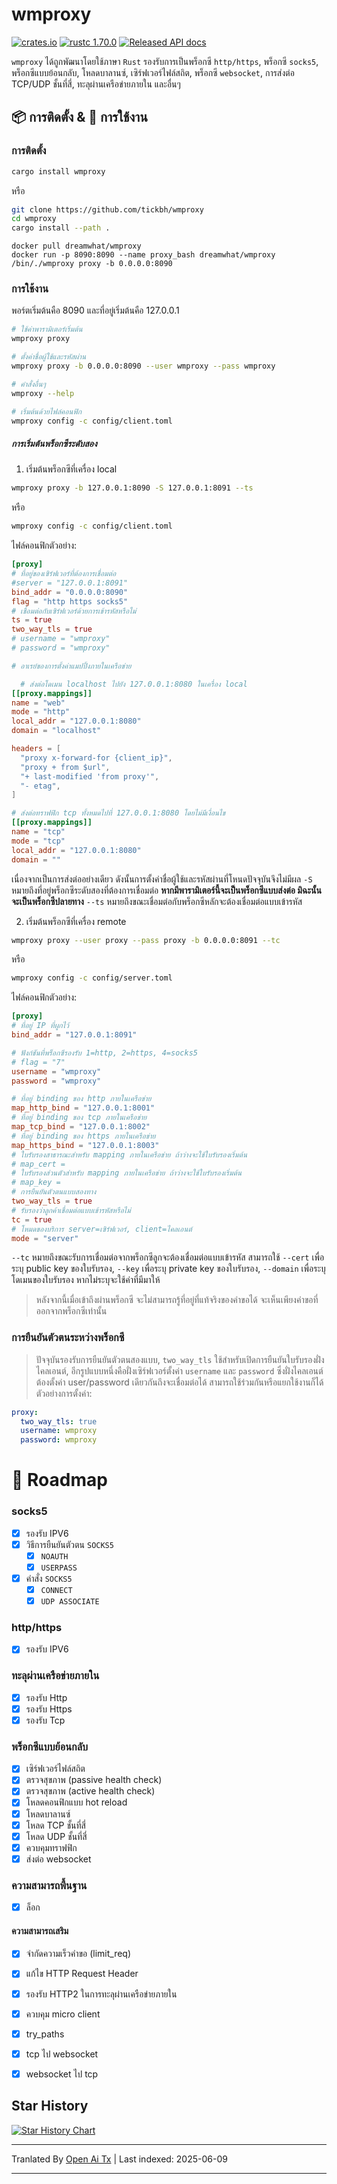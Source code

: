 # wmproxy
[![crates.io](https://img.shields.io/crates/v/wmproxy.svg)](https://crates.io/crates/wmproxy)
[![rustc 1.70.0](https://img.shields.io/badge/rust-1.70%2B-orange.svg)](https://img.shields.io/badge/rust-1.70%2B-orange.svg)
[![Released API docs](https://docs.rs/wmproxy/badge.svg)](https://docs.rs/wmproxy)

`wmproxy` ได้ถูกพัฒนาโดยใช้ภาษา `Rust` รองรับการเป็นพร็อกซี `http/https`, พร็อกซี `socks5`, พร็อกซีแบบย้อนกลับ, โหลดบาลานซ์, เซิร์ฟเวอร์ไฟล์สถิต, พร็อกซี `websocket`, การส่งต่อ TCP/UDP ชั้นที่สี่, ทะลุผ่านเครือข่ายภายใน และอื่นๆ

## 📦 การติดตั้ง & 🏃 การใช้งาน

### การติดตั้ง

```bash
cargo install wmproxy
```

หรือ

```bash
git clone https://github.com/tickbh/wmproxy
cd wmproxy
cargo install --path .
```

```docker
docker pull dreamwhat/wmproxy
docker run -p 8090:8090 --name proxy_bash dreamwhat/wmproxy /bin/./wmproxy proxy -b 0.0.0.0:8090
```

### การใช้งาน
พอร์ตเริ่มต้นคือ 8090 และที่อยู่เริ่มต้นคือ 127.0.0.1
```bash
# ใช้ค่าพารามิเตอร์เริ่มต้น
wmproxy proxy

# ตั้งค่าชื่อผู้ใช้และรหัสผ่าน
wmproxy proxy -b 0.0.0.0:8090 --user wmproxy --pass wmproxy

# คำสั่งอื่นๆ
wmproxy --help

# เริ่มต้นด้วยไฟล์คอนฟิก
wmproxy config -c config/client.toml
```

##### การเริ่มต้นพร็อกซีระดับสอง
1. เริ่มต้นพร็อกซีที่เครื่อง local
```bash
wmproxy proxy -b 127.0.0.1:8090 -S 127.0.0.1:8091 --ts
```
หรือ
```bash
wmproxy config -c config/client.toml
```
ไฟล์คอนฟิกตัวอย่าง:
```toml
[proxy]
# ที่อยู่ของเซิร์ฟเวอร์ที่ต้องการเชื่อมต่อ
#server = "127.0.0.1:8091"
bind_addr = "0.0.0.0:8090"
flag = "http https socks5"
# เชื่อมต่อกับเซิร์ฟเวอร์ด้วยการเข้ารหัสหรือไม่
ts = true
two_way_tls = true
# username = "wmproxy"
# password = "wmproxy"

# อาเรย์ของการตั้งค่าแมปปิ้งภายในเครือข่าย

  # ส่งต่อโดเมน localhost ไปยัง 127.0.0.1:8080 ในเครื่อง local
[[proxy.mappings]]
name = "web"
mode = "http"
local_addr = "127.0.0.1:8080"
domain = "localhost"

headers = [
  "proxy x-forward-for {client_ip}",
  "proxy + from $url",
  "+ last-modified 'from proxy'",
  "- etag",
]

# ส่งต่อทราฟฟิก tcp ทั้งหมดไปที่ 127.0.0.1:8080 โดยไม่มีเงื่อนไข
[[proxy.mappings]]
name = "tcp"
mode = "tcp"
local_addr = "127.0.0.1:8080"
domain = ""
```

เนื่องจากเป็นการส่งต่ออย่างเดียว ดังนั้นการตั้งค่าชื่อผู้ใช้และรหัสผ่านที่โหนดปัจจุบันจึงไม่มีผล `-S` หมายถึงที่อยู่พร็อกซีระดับสองที่ต้องการเชื่อมต่อ **หากมีพารามิเตอร์นี้จะเป็นพร็อกซีแบบส่งต่อ มิฉะนั้นจะเป็นพร็อกซีปลายทาง** ```--ts``` หมายถึงขณะเชื่อมต่อกับพร็อกซีหลักจะต้องเชื่อมต่อแบบเข้ารหัส

2. เริ่มต้นพร็อกซีที่เครื่อง remote
```bash
wmproxy proxy --user proxy --pass proxy -b 0.0.0.0:8091 --tc
```
หรือ
```bash
wmproxy config -c config/server.toml
```
ไฟล์คอนฟิกตัวอย่าง:
```toml
[proxy]
# ที่อยู่ IP ที่ผูกไว้
bind_addr = "127.0.0.1:8091"

# ฟังก์ชันที่พร็อกซีรองรับ 1=http, 2=https, 4=socks5
# flag = "7"
username = "wmproxy"
password = "wmproxy"

# ที่อยู่ binding ของ http ภายในเครือข่าย
map_http_bind = "127.0.0.1:8001"
# ที่อยู่ binding ของ tcp ภายในเครือข่าย
map_tcp_bind = "127.0.0.1:8002"
# ที่อยู่ binding ของ https ภายในเครือข่าย
map_https_bind = "127.0.0.1:8003"
# ใบรับรองสาธารณะสำหรับ mapping ภายในเครือข่าย ถ้าว่างจะใช้ใบรับรองเริ่มต้น
# map_cert = 
# ใบรับรองส่วนตัวสำหรับ mapping ภายในเครือข่าย ถ้าว่างจะใช้ใบรับรองเริ่มต้น
# map_key =
# การยืนยันตัวตนแบบสองทาง
two_way_tls = true
# รับรองว่าลูกค้าเชื่อมต่อแบบเข้ารหัสหรือไม่
tc = true
# โหมดของบริการ server=เซิร์ฟเวอร์, client=ไคลเอนต์
mode = "server"
```

```--tc``` หมายถึงขณะรับการเชื่อมต่อจากพร็อกซีลูกจะต้องเชื่อมต่อแบบเข้ารหัส สามารถใช้ ```--cert``` เพื่อระบุ public key ของใบรับรอง, ```--key``` เพื่อระบุ private key ของใบรับรอง, ```--domain``` เพื่อระบุโดเมนของใบรับรอง หากไม่ระบุจะใช้ค่าที่มีมาให้
> หลังจากนี้เมื่อเข้าถึงผ่านพร็อกซี จะไม่สามารถรู้ที่อยู่ที่แท้จริงของคำขอได้ จะเห็นเพียงคำขอที่ออกจากพร็อกซีเท่านั้น

### การยืนยันตัวตนระหว่างพร็อกซี
> ปัจจุบันรองรับการยืนยันตัวตนสองแบบ, ```two_way_tls``` ใช้สำหรับเปิดการยืนยันใบรับรองฝั่งไคลเอนต์, อีกรูปแบบหนึ่งคือฝั่งเซิร์ฟเวอร์ตั้งค่า ```username``` และ ```password``` ซึ่งฝั่งไคลเอนต์ต้องตั้งค่า user/password เดียวกันถึงจะเชื่อมต่อได้ สามารถใช้ร่วมกันหรือแยกใช้งานก็ได้
> ตัวอย่างการตั้งค่า:

```yaml
proxy:
  two_way_tls: true
  username: wmproxy
  password: wmproxy
```

# 🚥 Roadmap
### socks5

- [x] รองรับ IPV6
- [x] วิธีการยืนยันตัวตน `SOCKS5`
  - [x] `NOAUTH`
  - [x] `USERPASS`
- [x] คำสั่ง `SOCKS5`
  - [x] `CONNECT`
  - [x] `UDP ASSOCIATE`

### http/https

- [x] รองรับ IPV6

### ทะลุผ่านเครือข่ายภายใน

- [x] รองรับ Http
- [x] รองรับ Https
- [x] รองรับ Tcp

### พร็อกซีแบบย้อนกลับ

- [x] เซิร์ฟเวอร์ไฟล์สถิต
- [x] ตรวจสุขภาพ (passive health check)
- [x] ตรวจสุขภาพ (active health check)
- [x] โหลดคอนฟิกแบบ hot reload
- [x] โหลดบาลานซ์
- [x] โหลด TCP ชั้นที่สี่
- [x] โหลด UDP ชั้นที่สี่
- [x] ควบคุมทราฟฟิก
- [x] ส่งต่อ websocket

### ความสามารถพื้นฐาน
- [x] ล็อก

#### ความสามารถเสริม

- [x] จำกัดความเร็วคำขอ (limit_req)
- [x] แก้ไข HTTP Request Header
- [x] รองรับ HTTP2 ในการทะลุผ่านเครือข่ายภายใน
- [x] ควบคุม micro client
- [x] try_paths
- [x] tcp ไป websocket
- [x] websocket ไป tcp


## Star History

[![Star History Chart](https://api.star-history.com/svg?repos=tickbh/wmproxy&type=Date)](https://star-history.com/#tickbh/wmproxy&Date)

---

Tranlated By [Open Ai Tx](https://github.com/OpenAiTx/OpenAiTx) | Last indexed: 2025-06-09

---